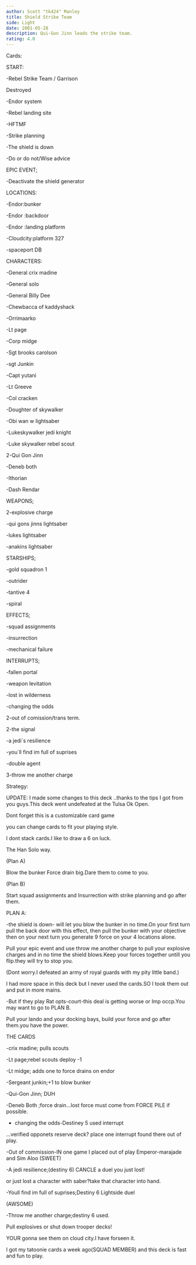 ```yaml
---
author: Scott "tk424" Manley
title: Shield Strike Team
side: Light
date: 2001-05-28
description: Qui-Gon Jinn leads the strike team.
rating: 4.0
---
```

Cards: 

START:
 -Rebel Strike Team / Garrison
   Destroyed
 -Endor system
 -Rebel landing site
 -HFTMF
 -Strike planning
 -The shield is down
 -Do or do not/Wise advice

EPIC EVENT;
-Deactivate the shield generator

LOCATIONS:
 -Endor:bunker
 -Endor :backdoor
 -Endor :landing platform
 -Cloudcity:platform 327
 -spaceport DB

CHARACTERS:
 -General crix madine
 -General solo
 -General Billy Dee
 -Chewbacca of kaddyshack
 -Orrimaarko
 -Lt page
 -Corp midge
 -Sgt brooks carolson
 -sgt Junkin
 -Capt yutani
 -Lt Greeve
 -Col cracken
 -Doughter of skywalker
 -Obi wan w lightsaber
 -Lukeskywalker jedi knight
 -Luke skywalker rebel scout
2-Qui Gon Jinn
 -Deneb  both
 -Ithorian
 -Dash Rendar

WEAPONS;
 2-explosive charge
 -qui gons jinns lightsaber
 -lukes lightsaber
 -anakins lightsaber

STARSHIPS;
 -gold squadron 1
 -outrider
 -tantive 4
 -spiral

EFFECTS;
 -squad assignments
 -insurrection
 -mechanical failure

INTERRUPTS;
 -fallen portal
 -weapon levitation
 -lost in wilderness
 -changing the odds
2-out of comission/trans term.
2-the signal
 -a jedi`s resilience
 -you`ll find im full of suprises
 -double agent
3-throw me another charge 

Strategy: 

UPDATE: I made some changes to this deck ..thanks to the tips I got from you guys.This deck went undefeated at the Tulsa Ok Open.


Dont forget this is a customizable card game
you can change cards to fit your playing style.
I dont stack cards.I like to draw a 6 on luck.
The Han Solo way.

(Plan A)
Blow the bunker Force drain big.Dare them to come to you.

(Plan B)
Start  squad assignments and Insurrection with strike planning and go after them.



PLAN A:
-the shield is down- will let you blow the bunker in no time.On your first turn pull the back door with this effect, then pull the bunker with your objective then on your next turn you generate 9 force on your 4 locations alone.
Pull your epic event and use throw me another charge to pull your explosive charges and in no time the shield blows.Keep your forces together untill you flip.they will try to stop you.
(Dont worry.I defeated an army of royal guards with my pity little band.)
I had more space in this deck but I never used the cards.SO I took them out and put in more mains.

-But if they play Rat opts-court-this deal is getting worse or Imp occp.You may want to go to PLAN B.
Pull your lando and your docking bays, build your force and go after them.you have the power.


THE CARDS
-crix madine; pulls scouts
-Lt page;rebel scouts deploy -1
-Lt midge; adds one to force drains on endor
-Sergeant junkin;+1 to blow bunker
-Qui-Gon Jinn; DUH
-Deneb Both ;force drain...lost force must come from FORCE PILE if possible.
- changing the odds-Destiney 5  used interrupt 
...verified opponets reserve deck? place one interrupt found there out of play.
-Out of commission-IN one game I placed out of play Emperor-marajade and Sim Aloo (SWEET)
-A jedi resilience;(destiny 6) CANCLE a duel you just lost!
or just lost a character with saber?take that character into hand.
-Youll find im full of suprises;Destiny 6 Lightside duel
(AWSOME)
-Throw me another charge;destiny 6 used.
Pull explosives or shut down trooper decks!
YOUR gonna see them on cloud city.I have forseen it.

I got my tatoonie cards a week ago(SQUAD MEMBER) and this deck is fast and fun to play.






